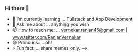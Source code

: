 ### Hi there 👋

- 🌱 I’m currently learning ... Fullstack and App Development
- 💬 Ask me about ... anything you wish
- 📫 How to reach me: ... vernekar.ranjan45@gmail.com  |  www.teitter.com/RanjanVernekar
- 😄 Pronouns: ...   oh! 
- ⚡ Fun fact: ...   share memes only.
-->

